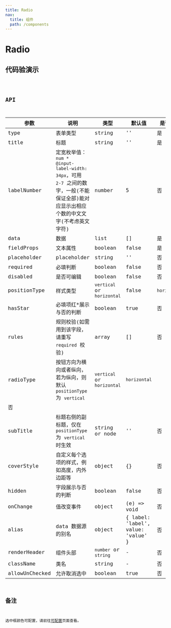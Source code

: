 ```yaml
---
title: Radio
nav:
  title: 组件
  path: /components
---
```


# Radio

## 代码验演示

<code src="./demo/index.tsx" />

## API

| 参数           | 说明                                                                                                                                  | 类型                       | 默认值                             | 是否必填     |
| -------------- | ------------------------------------------------------------------------------------------------------------------------------------- | -------------------------- | ---------------------------------- | ------------ |
| type           | 表单类型                                                                                                                              | string                     | ''                                 | 是           |
| title          | 标题                                                                                                                                  | string                     | ''                                 | 是           |
| labelNumber    | 定宽枚举值：`num * @input-label-width: 34px`，可用 `2-7` 之间的数字，一般(不能保证全部)能对应显示出相应个数的中文文字(不考虑英文字符) | number                     | 5                                  | 否           |
| data           | 数据                                                                                                                                  | list                       | []                                 | 是           |
| fieldProps     | 文本属性                                                                                                                              | boolean                    | false                              | 是           |
| placeholder    | placeholder                                                                                                                           | string                     | ''                                 | 否           |
| required       | 必填判断                                                                                                                              | boolean                    | false                              | 否           |
| disabled       | 是否可编辑                                                                                                                            | boolean                    | false                              | 否           |
| positionType   | 样式类型                                                                                                                              | `vertical` or `horizontal` | false                              | `horizontal` |
| hasStar        | 必填项红\*展示与否的判断                                                                                                              | boolean                    | true                               | 否           |
| rules          | 规则校验(如需用到该字段，请重写 `required` 校验)                                                                                      | array                      | []                                 | 否           |
| radioType      | 按钮方向为横向或者纵向，若为纵向，则默认 `positionType` 为 `vertical`                                                                 | `vertical` or `horizontal` | `horizontal`                       |
| 否             |
| subTitle       | 标题右侧的副标题，仅在 `positionType` 为 `vertical` 时生效                                                                            | string or node             | ''                                 | 否           |
| coverStyle     | 自定义每个选项的样式，例如高度，内外边距等                                                                                            | object                     | {}                                 | 否           |
| hidden         | 字段展示与否的判断                                                                                                                    | boolean                    | false                              | 否           |
| onChange       | 值改变事件                                                                                                                            | object                     | (e) => void                        | 否           |
| alias          | data 数据源的别名                                                                                                                     | object                     | { label: 'label', value: 'value' } | 否           |
| renderHeader   | 组件头部                                                                                                                              | `number` or `string`       | -                                  | 否           |
| className      | 类名                                                                                                                                  | string                     | -                                  | 否           |
| allowUnChecked | 允许取消选中                                                                                                                          | boolean                    | true                               | 否           |

## 备注

选中框颜色可配置，请前往[可配置](https://dform.alitajs.com/setting)页面查看。
